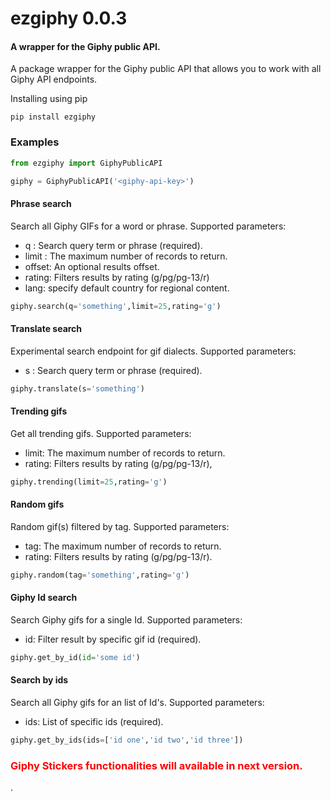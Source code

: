 # ezgiphy 0.0.3

#### A wrapper for the Giphy public API.
A package wrapper for the Giphy public API that allows you to work with all Giphy API endpoints.



Installing using pip
```
pip install ezgiphy
```

### Examples

```python
from ezgiphy import GiphyPublicAPI

giphy = GiphyPublicAPI('<giphy-api-key>')

```
#### Phrase search
Search all Giphy GIFs for a word or phrase. Supported parameters:
- q : Search query term or phrase (required).
- limit :  The maximum number of records to return.
- offset: An optional results offset.
- rating: Filters results by rating (g/pg/pg-13/r)
- lang: specify default country for regional content.

```python
giphy.search(q='something',limit=25,rating='g')
```

#### Translate search
Experimental search endpoint for gif dialects. Supported parameters:
- s : Search query term or phrase (required).

```python
giphy.translate(s='something')
```

#### Trending gifs
Get all trending gifs. Supported parameters:

- limit: The maximum number of records to return. 
- rating: Filters results by rating (g/pg/pg-13/r),

```python
giphy.trending(limit=25,rating='g')
```

#### Random gifs
Random gif(s) filtered by tag. Supported parameters:

- tag: The maximum number of records to return.
- rating: Filters results by rating (g/pg/pg-13/r).
```python
giphy.random(tag='something',rating='g')
```
#### Giphy Id search
Search Giphy gifs for a single Id. Supported parameters:

- id: Filter result by specific gif id (required).

```python
giphy.get_by_id(id='some id')
```

#### Search by ids 
Search all Giphy gifs for  an list of Id's. Supported parameters:

- ids: List of specific ids (required).
```python
giphy.get_by_ids(ids=['id one','id two','id three'])
```
<h3 style="color:red">Giphy Stickers functionalities will available in next version.</h3>.


